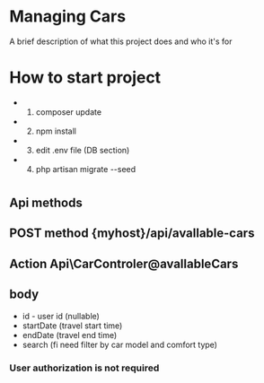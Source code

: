 
# Managing Cars

A brief description of what this project does and who it's for

# How to start project

- 1. composer update
- 2. npm install
- 3. edit .env file (DB section)
- 4. php artisan migrate --seed

#

## Api methods


## POST method       {myhost}/api/avallable-cars 
## Action             Api\CarControler@avallableCars

 ## body
 - id - user id (nullable)
 - startDate (travel start time)
 - endDate (travel end time)
 - search  (fi need filter by car model and comfort type)

### User authorization is not required
